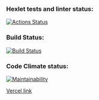 ### Hexlet tests and linter status:
[![Actions Status](https://github.com/AllaAverina/frontend-project-11/actions/workflows/hexlet-check.yml/badge.svg)](https://github.com/AllaAverina/frontend-project-11/actions)

### Build Status:
[![Build Status](https://github.com/AllaAverina/frontend-project-11//workflows/build/badge.svg)](https://github.com/AllaAverina/frontend-project-11//actions/workflows/build.yml)

### Code Climate status:
[![Maintainability](https://api.codeclimate.com/v1/badges/a27cd1d9ccf83b24df17/maintainability)](https://codeclimate.com/github/AllaAverina/frontend-project-11/maintainability)

[Vercel link](https://rss-aggregator-f2t1kf9v2-allas-projects-fcce3a6c.vercel.app)

